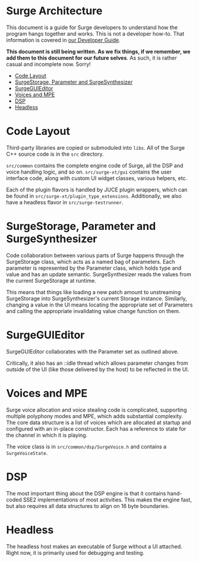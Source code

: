# Surge Architecture

This document is a guide for Surge developers to understand how the program hangs together
and works. This is not a developer how-to. That information is covered in [our Developer Guide](./Developer%20Guide.md).

**This document is still being written. As we fix things, if we remember, we add them to this
document for our future selves**. As such, it is rather casual and incomplete now. Sorry!

* [Code Layout](#code-layout)
* [SurgeStorage, Parameter and SurgeSynthesizer](#surgestorage-parameter-and-surgesynthesizer)
* [SurgeGUIEditor](#surgeguieditor)
* [Voices and MPE](#voices-and-mpe)
* [DSP](#dsp)
* [Headless](#headless)

# Code Layout

Third-party libraries are copied or submoduled into `libs`. All of the Surge C++ source code is in the `src` directory.

`src/common` contains the complete engine code of Surge, all the DSP and voice handling logic, and so on.
`src/surge-xt/gui` contains the user interface code, along with custom UI widget classes, various helpers, etc.

Each of the plugin flavors is handled by JUCE plugin wrappers, which can be found in `src/surge-xt/plugin_type_extensions`.
Additionally, we also have a headless flavor in `src/surge-testrunner`.

# SurgeStorage, Parameter and SurgeSynthesizer

Code collaboration between various parts of Surge happens through the
SurgeStorage class, which acts as a named bag of parameters. Each parameter
is represented by the Parameter class, which holds type and value and has
an update semantic. SurgeSynthesizer reads the values from the current SurgeStorage at runtime.

This means that things like loading a new patch amount to unstreaming SurgeStorage
into SurgeSynthesizer's current Storage instance. Similarly, changing a value in the UI
means locating the appropriate set of Parameters and calling the appropriate invalidating
value change function on them.

# SurgeGUIEditor

SurgeGUIEditor collaborates with the Parameter set as outlined above.

Critically, it also has an ::idle thread which allows parameter changes from outside
of the UI (like those delivered by the host) to be reflected in the UI.

# Voices and MPE

Surge voice allocation and voice stealing code is complicated, supporting multiple polyphony modes
and MPE, which adds substantial complexity. The core data structure is a list of voices
which are allocated at startup and configured with an in-place constructor. Each has a reference
to state for the channel in which it is playing.

The voice class is in `src/common/dsp/SurgeVoice.h` and contains a `SurgeVoiceState`.

# DSP

The most important thing about the DSP engine is that it contains hand-coded SSE2 implementations of
most activities. This makes the engine fast, but also requires all data structures to align
on 16 byte boundaries.

# Headless

The headless host makes an executable of Surge without a UI attached. Right now, it is primarily used for debugging and testing.
